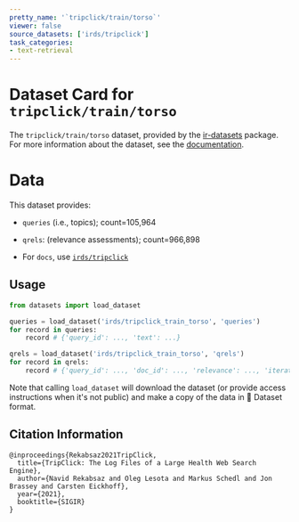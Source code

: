 ```yaml
---
pretty_name: '`tripclick/train/torso`'
viewer: false
source_datasets: ['irds/tripclick']
task_categories:
- text-retrieval
---
```


# Dataset Card for `tripclick/train/torso`

The `tripclick/train/torso` dataset, provided by the [ir-datasets](https://ir-datasets.com/) package.
For more information about the dataset, see the [documentation](https://ir-datasets.com/tripclick#tripclick/train/torso).

# Data

This dataset provides:
 - `queries` (i.e., topics); count=105,964
 - `qrels`: (relevance assessments); count=966,898

 - For `docs`, use [`irds/tripclick`](https://huggingface.co/datasets/irds/tripclick)

## Usage

```python
from datasets import load_dataset

queries = load_dataset('irds/tripclick_train_torso', 'queries')
for record in queries:
    record # {'query_id': ..., 'text': ...}

qrels = load_dataset('irds/tripclick_train_torso', 'qrels')
for record in qrels:
    record # {'query_id': ..., 'doc_id': ..., 'relevance': ..., 'iteration': ...}

```

Note that calling `load_dataset` will download the dataset (or provide access instructions when it's not public) and make a copy of the
data in 🤗 Dataset format.

## Citation Information

```
@inproceedings{Rekabsaz2021TripClick,
  title={TripClick: The Log Files of a Large Health Web Search Engine}, 
  author={Navid Rekabsaz and Oleg Lesota and Markus Schedl and Jon Brassey and Carsten Eickhoff},
  year={2021},
  booktitle={SIGIR}
}
```
